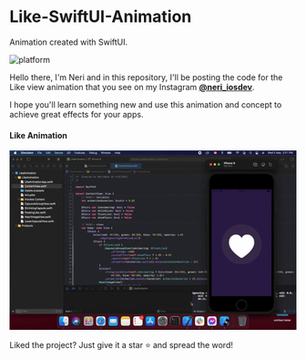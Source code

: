 # Like-SwiftUI-Animation
Animation created with SwiftUI.

![platform](https://img.shields.io/badge/platform-iOS-orange)


Hello there, I'm Neri and in this repository, I'll be posting the code for the Like view animation that you see on my Instagram 
    [**@neri_iosdev**](https://www.instagram.com/neri_iosdev/).
    
I hope you'll learn something new and use this animation and concept to achieve great effects for your apps.

#### Like Animation

![LikeView](https://github.com/nerimenebt/Like-SwiftUI-Animation/blob/main/like.gif)

Liked the project? Just give it a star ⭐️ and spread the word!
